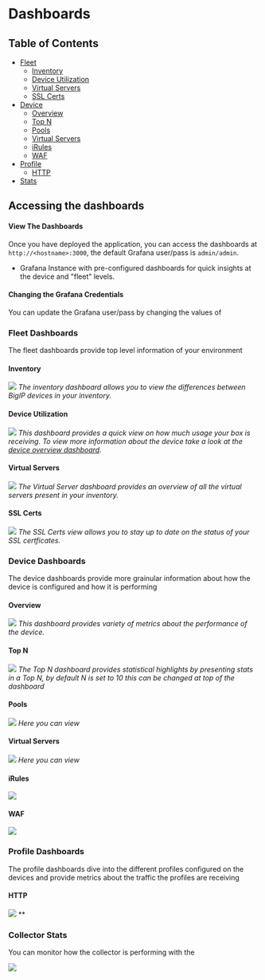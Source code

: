 # Dashboards

## Table of Contents
- [Fleet](#fleet-dashboards)
    - [Inventory](#inventory)
    - [Device Utilization](#device-utilization)
    - [Virtual Servers](#virtual-servers)
    - [SSL Certs](#ssl-certs)
- [Device](#device-dashboards)
    - [Overview](#overview)
    - [Top N](#top-n)
    - [Pools](#pools)
    - [Virtual Servers](#virtual-servers-1)
    - [iRules](#irules)
    - [WAF](.dashboard.)
- [Profile](#profile-dashboards)
    - [HTTP](#http)
- [Stats](#collector-stats)

## Accessing the dashboards

#### View The Dashboards
Once you have deployed the application, you can access the dashboards at `http://<hostname>:3000`, the default Grafana user/pass is `admin/admin`.

* Grafana Instance with pre-configured dashboards for quick insights at the device and "fleet" levels.

#### Changing the Grafana Credentials

You can update the Grafana user/pass by changing the values of 


### Fleet Dashboards

The fleet dashboards provide top level information of your environment

#### Inventory
![](./assets/BigIP-Fleet-Inventory.png)
*The inventory dashboard allows you to view the differences between BigIP devices in your inventory.*

#### Device Utilization
![](./assets/BigIP-Fleet-Device-Utilization.png)
*This dashboard provides a quick view on how much usage your box is receiving. To view more information about the device take a look at the [device overview dashboard](#overview).*

#### Virtual Servers
![](./assets/BigIP-Fleet-Virtual-Server.png)
*The Virtual Server dashboard provides an overview of all the virtual servers present in your inventory.*


#### SSL Certs
![](./assets/BigIP-Fleet-SSL-Certs.png)
*The SSL Certs view allows you to stay up to date on the status of your SSL certficates.*

### Device Dashboards

The device dashboards provide more grainular information about how the device is configured and how it is performing

#### Overview
![](./assets/BipIP-Device-Overview.png)
*This dashboard provides variety of metrics about the performance of the device.*
#### Top N
![](./assets/BigIP-Device-TopN.png)
*The Top N dashboard provides statistical highlights by presenting stats in a Top N, by default N is set to 10 this can be changed at top of the dashboard*
#### Pools
![](./assets/BigIP-Device-Pools.png)
*Here you can view*


#### Virtual Servers
![](./assets/BigIP-Device-Virtual-Server.png)
*Here you can view*

#### iRules
![](./assets/BigIP-Device-iRules.png)

#### WAF

![](./assets/BigIP-Device-WAF.png)




### Profile Dashboards

The profile dashboards dive into the different profiles configured on the devices and provide metrics about the traffic the profiles are receiving

#### HTTP

![](./assets/BigIP-Device:Profile-HTTP.png)
**


### Collector Stats

You can monitor how the collector is performing with the 

![](./assets/Collector-Stats.png)
